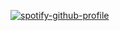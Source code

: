 



<!--
**yvvessel/yvvessel** is a ✨ _special_ ✨ repository because its `README.md` (this file) appears on your GitHub profile.



-->
[![spotify-github-profile](https://spotify-github-profile.kittinanx.com/api/view?uid=3153v7c54mxtnqcioxrfpw5ac7dy&cover_image=true&theme=natemoo-re&show_offline=false&background_color=121212&interchange=true&bar_color=53b14f&bar_color_cover=false)](https://spotify-github-profile.kittinanx.com/api/view?uid=3153v7c54mxtnqcioxrfpw5ac7dy&redirect=true)
